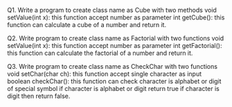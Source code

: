 Q1. Write a program to create class name as Cube with two methods
void setValue(int x): this function accept number as parameter
int getCube(): this function can calculate a cube of a number and return it.

Q2. Write program to create class name as Factorial with two functions
 void setValue(int x): this function accept number as parameter
 int getFactorial(): this function can calculate the factorial of a number and return it.

 Q3. Write program to create class name as CheckChar with two functions
 void setChar(char ch): this function accept single character as input
 boolean checkChar(): this function can check character is alphabet or digit of special symbol if
character is alphabet or digit return true if character is digit then return false.
